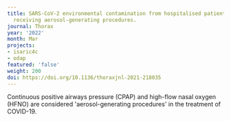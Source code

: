 ```yaml
---
title: SARS-CoV-2 environmental contamination from hospitalised patients with COVID-19
  receiving aerosol-generating procedures.
journal: Thorax
year: '2022'
month: Mar
projects:
- isaric4c
- odap
featured: 'false'
weight: 200
doi: https://doi.org/10.1136/thoraxjnl-2021-218035
---
```


Continuous positive airways pressure (CPAP) and high-flow nasal oxygen (HFNO) are considered 'aerosol-generating procedures' in the treatment of COVID-19.